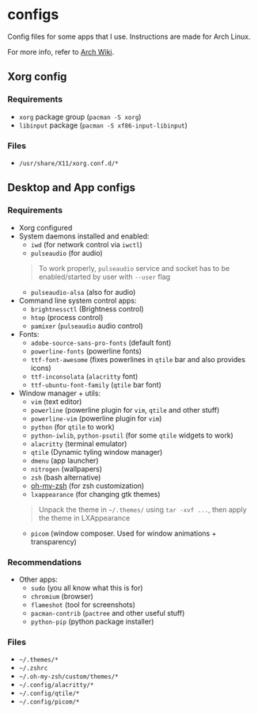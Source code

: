 # configs
Config files for some apps that I use. Instructions are made for Arch Linux.

For more info, refer to [Arch Wiki](https://wiki.archlinux.org/).

## Xorg config
### Requirements
*	`xorg` package group (`pacman -S xorg`)
*	`libinput` package (`pacman -S xf86-input-libinput`)
### Files
*	`/usr/share/X11/xorg.conf.d/*`

## Desktop and App configs
### Requirements
*	Xorg configured
*	System daemons installed and enabled:
	-	`iwd` (for network control via `iwctl`)
	-	`pulseaudio` (for audio)
	> To work properly, `pulseaudio` service and socket has to be enabled/started by user with `--user` flag
	-	`pulseaudio-alsa` (also for audio)
*	Command line system control apps:
	-	`brightnessctl` (Brightness control)
	-	`htop` (process control)
	-	`pamixer` (`pulseaudio` audio control)
*	Fonts:
	-	`adobe-source-sans-pro-fonts` (default font)
	-	`powerline-fonts` (powerline fonts)
	-	`ttf-font-awesome` (fixes powerlines in `qtile` bar and also provides icons)
	-	`ttf-inconsolata` (`alacritty` font)
	-	`ttf-ubuntu-font-family` (`qtile` bar font)
*	Window manager + utils:
	-	`vim` (text editor)
	-	`powerline` (powerline plugin for `vim`, `qtile` and other stuff)
	-	`powerline-vim` (powerline plugin for `vim`)
	-	`python` (for `qtile` to work)
	-	`python-iwlib`, `python-psutil` (for some `qtile` widgets to work)
	-	`alacritty` (terminal emulator)
	-	`qtile` (Dynamic tyling window manager)
	-	`dmenu` (app launcher)
	-	`nitrogen` (wallpapers)
	-	`zsh` (bash alternative)
	-	[oh-my-zsh](https://github.com/ohmyzsh/ohmyzsh) (for zsh customization)
	-	`lxappearance` (for changing gtk themes)
	> Unpack the theme in `~/.themes/` using `tar -xvf ...`, then apply the theme in LXAppearance
	-	`picom` (window composer. Used for window animations + transparency)
	
### Recommendations
*	Other apps:
	-	`sudo` (you all know what this is for)
	-	`chromium` (browser)
	-	`flameshot` (tool for screenshots)
	-	`pacman-contrib` (`pactree` and other useful stuff)
	-	`python-pip` (python package installer)

### Files
*	`~/.themes/*`
*	`~/.zshrc`
*	`~/.oh-my-zsh/custom/themes/*`
*	`~/.config/alacritty/*`
*	`~/.config/qtile/*`
*	`~/.config/picom/*`

